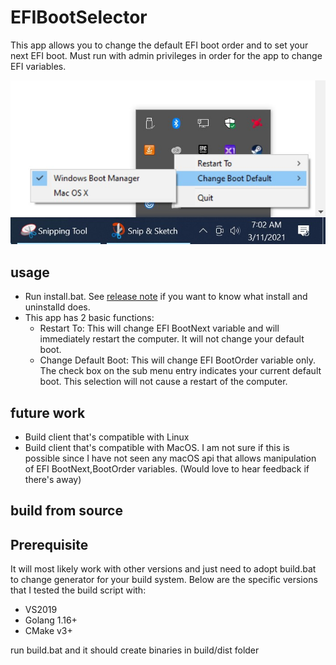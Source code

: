 # EFIBootSelector

This app allows you to change the default EFI boot order and to set your next EFI boot. Must run with admin privileges in order for the app to change EFI variables.

![](https://github.com/TaiPhamD/EFIBootSelector/blob/main/EFIBOOTSELECTOR.jpg)

## usage

- Run install.bat. See [release note](https://github.com/TaiPhamD/EFIBootSelector/releases/tag/v0.2) if you want to know what install and uninstalld does.
- This app has 2 basic functions:
   - Restart To: This will change EFI BootNext variable and will immediately restart the computer. It will not change your default boot.
   - Change Default Boot: This will change EFI BootOrder variable only. The check box on the sub menu entry indicates your current default boot. This selection will not cause a restart of the computer.

## future work

- Build client that's compatible with Linux 
- Build client that's compatible with MacOS. I am not sure if this is possible since I have not seen any macOS api that allows manipulation of EFI BootNext,BootOrder variables.
 (Would love to hear feedback if there's away)

## build from source

## Prerequisite
It will most likely work with other versions and just need to adopt build.bat to change generator for your build system. Below are the specific versions that I tested the build script with:
- VS2019
- Golang 1.16+
- CMake v3+

run build.bat and it should create binaries in build/dist folder
